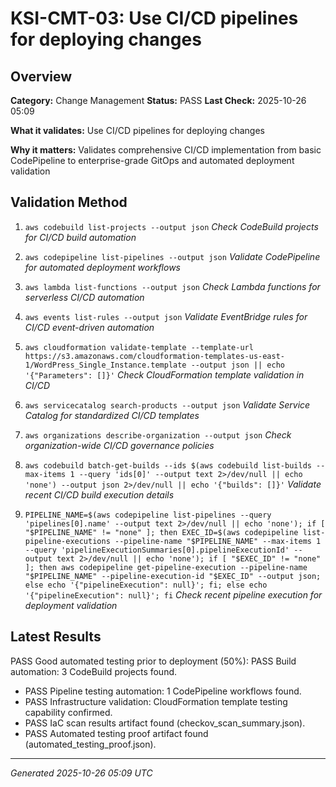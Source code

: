 # KSI-CMT-03: Use CI/CD pipelines for deploying changes

## Overview

**Category:** Change Management
**Status:** PASS
**Last Check:** 2025-10-26 05:09

**What it validates:** Use CI/CD pipelines for deploying changes

**Why it matters:** Validates comprehensive CI/CD implementation from basic CodePipeline to enterprise-grade GitOps and automated deployment validation

## Validation Method

1. `aws codebuild list-projects --output json`
   *Check CodeBuild projects for CI/CD build automation*

2. `aws codepipeline list-pipelines --output json`
   *Validate CodePipeline for automated deployment workflows*

3. `aws lambda list-functions --output json`
   *Check Lambda functions for serverless CI/CD automation*

4. `aws events list-rules --output json`
   *Validate EventBridge rules for CI/CD event-driven automation*

5. `aws cloudformation validate-template --template-url https://s3.amazonaws.com/cloudformation-templates-us-east-1/WordPress_Single_Instance.template --output json || echo '{"Parameters": []}'`
   *Check CloudFormation template validation in CI/CD*

6. `aws servicecatalog search-products --output json`
   *Validate Service Catalog for standardized CI/CD templates*

7. `aws organizations describe-organization --output json`
   *Check organization-wide CI/CD governance policies*

8. `aws codebuild batch-get-builds --ids $(aws codebuild list-builds --max-items 1 --query 'ids[0]' --output text 2>/dev/null || echo 'none') --output json 2>/dev/null || echo '{"builds": []}'`
   *Validate recent CI/CD build execution details*

9. `PIPELINE_NAME=$(aws codepipeline list-pipelines --query 'pipelines[0].name' --output text 2>/dev/null || echo 'none'); if [ "$PIPELINE_NAME" != "none" ]; then EXEC_ID=$(aws codepipeline list-pipeline-executions --pipeline-name "$PIPELINE_NAME" --max-items 1 --query 'pipelineExecutionSummaries[0].pipelineExecutionId' --output text 2>/dev/null || echo 'none'); if [ "$EXEC_ID" != "none" ]; then aws codepipeline get-pipeline-execution --pipeline-name "$PIPELINE_NAME" --pipeline-execution-id "$EXEC_ID" --output json; else echo '{"pipelineExecution": null}'; fi; else echo '{"pipelineExecution": null}'; fi`
   *Check recent pipeline execution for deployment validation*

## Latest Results

PASS Good automated testing prior to deployment (50%): PASS Build automation: 3 CodeBuild projects found.
- PASS Pipeline testing automation: 1 CodePipeline workflows found.
- PASS Infrastructure validation: CloudFormation template testing capability confirmed.
- PASS IaC scan results artifact found (checkov_scan_summary.json).
- PASS Automated testing proof artifact found (automated_testing_proof.json).

---
*Generated 2025-10-26 05:09 UTC*